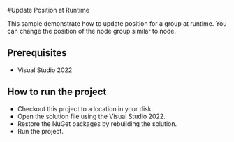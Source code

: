#Update Position at Runtime

This sample demonstrate how to update position for a group at runtime. You can change the position of the node group similar to node.

## Prerequisites

* Visual Studio 2022

## How to run the project

* Checkout this project to a location in your disk.
* Open the solution file using the Visual Studio 2022.
* Restore the NuGet packages by rebuilding the solution.
* Run the project.
